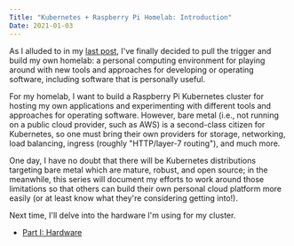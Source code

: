 ```yaml
---
Title: "Kubernetes + Raspberry Pi Homelab: Introduction"
Date: 2021-01-03
---
```


As I alluded to in my [last post][0], I've finally decided to pull the trigger
and build my own homelab: a personal computing environment for playing around
with new tools and approaches for developing or operating software, including
software that is personally useful.

For my homelab, I want to build a Raspberry Pi Kubernetes cluster for hosting
my own applications and experimenting with different tools and approaches for
operating software. However, bare metal (i.e., not running on a public cloud
provider, such as AWS) is a second-class citizen for Kubernetes, so one must
bring their own providers for storage, networking, load balancing, ingress
(roughly "HTTP/layer-7 routing"), and much more.

One day, I have no doubt that there will be Kubernetes distributions targeting
bare metal which are mature, robust, and open source; in the meanwhile, this
series will document my efforts to work around those limitations so that others
can build their own personal cloud platform more easily (or at least know what
they're considering getting into!).

Next time, I'll delve into the hardware I'm using for my cluster.

* [Part I: Hardware][1]

[0]: ./k3s-tailscale.html
[1]: ./homelab-part-i-hardware.html
